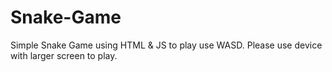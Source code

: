 # Snake-Game
Simple Snake Game using HTML &amp; JS to play use WASD.
Please use device with larger screen to play.
